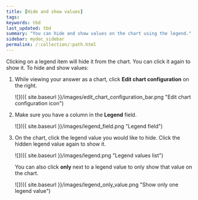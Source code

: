 ```yaml
---
title: [Hide and show values]
tags:
keywords: tbd
last_updated: tbd
summary: "You can hide and show values on the chart using the legend."
sidebar: mydoc_sidebar
permalink: /:collection/:path.html
---
```

Clicking on a legend item will hide it from the chart. You can click it again to show it. To hide and show values:

1. While viewing your answer as a chart, click **Edit chart configuration** on the right.

     ![]({{ site.baseurl }}/images/edit_chart_configuration_bar.png "Edit chart configuration icon")

2. Make sure you have a column in the **Legend** field.

     ![]({{ site.baseurl }}/images/legend_field.png "Legend field")

3. On the chart, click the legend value you would like to hide. Click the hidden legend value again to show it.

     ![]({{ site.baseurl }}/images/legend.png "Legend values list")

    You can also click **only** next to a legend value to only show that value on the chart.

     ![]({{ site.baseurl }}/images/legend_only_value.png "Show only one legend value")
